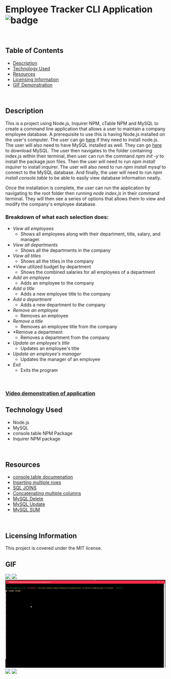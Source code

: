 # Employee Tracker CLI Application ![badge](https://img.shields.io/badge/license-MIT-blue)
<br>

## Table of Contents
* [Description](#description)
* [Technology Used](#technology)
* [Resources](#resources)
* [Licensing Information](#licensing)
* [GIF Demonstration](#GIF)
<br>

## Description
This is a project using Node.js, Inquirer NPM, cTable NPM and MySQL to create a command line application that allows a user to maintain a company employee database. A prerequisite to use this is having Node.js installed on the user's computer. The user can go [here](https://nodejs.org/en/) if they need to install node.js.  The user will also need to have MySQL installed as well. They can go [here](https://dev.mysql.com/doc/mysql-getting-started/en/) to download MySQL.  The user then navigates to the folder containing index.js within their terminal, then user can run the command *npm init -y* to install the package.json files. Then the user will need to run *npm install inquirer* to install inquirer. The user will also need to run *npm install mysql* to connect to the MySQL database. And finally, the user will need to run *npm install console.table* to be able to easily view database information neatly.

Once the installation is complete, the user can run the application by navigating to the root folder then running *node index.js* in their command terminal. They will then see a series of options that allows them to view and modify the company's employee database.

### Breakdown of what each selection does:
* *View all employees*
    * Shows all employees along with their department, title, salary, and manager.
* *View all departments*
    * Shows all the departments in the company
* *View all titles*
    * Shows all the titles in the company
* *View utilized budget by department
    * Shows the combined salaries for all employees of a department
* *Add an employee*
    * Adds an employee to the company
* *Add a title*
    * Adds a new employee title to the company
* *Add a department*
    * Adds a new department to the company
* *Remove an employee*
    * Removes an employee
* *Remove a title*
    * Removes an employee title from the company
* *Remove a department
    * Removes a department from the company
* *Update an employee's title*
    * Updates an employee's title
* *Update an employee's manager*
    * Updates the manager of an employee
* *Exit*
    * Exits the program

<br>

### [Video demonstration of application](https://klay824-note-taker.herokuapp.com/)

## Technology Used
* Node.js
* MySQL
* console.table NPM Package
* Inquirer NPM package
<br>

## Resources
* [console.table documenation](https://www.npmjs.com/package/console.table)
* [Inserting multiple rows](https://www.mysqltutorial.org/mysql-insert-multiple-rows/#:~:text=MySQL%20INSERT%20multiple%20rows%20statement&text=In%20this%20syntax%3A,data%20in%20the%20VALUES%20clause.)
* [SQL JOINS](https://www.w3schools.com/sql/sql_join.asp)
* [Concatenating multiple columns](https://makitweb.com/how-to-concatenate-multiple-columns-in-mysql/)
* [MySQL Delete](https://www.mysqltutorial.org/mysql-delete-statement.aspx)
* [MySQL Update](https://www.mysqltutorial.org/mysql-update-data.aspx)
* [MySQL SUM](https://www.mysqltutorial.org/mysql-sum/)
<br>

## Licensing Information
This project is covered under the MIT license.
<br>

## GIF
![](public/assets/gifs/add-employee.gif)
![](public/assets/gifs/view-by-manager.gif)
![](public/assets/gifs/view-budget.gif)
![](public/assets/gifs/rm-emp.gif)
![](public/assets/gifs/update-mgr.gif)
<br>
